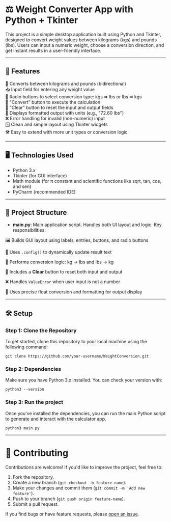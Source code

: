 # ⚖️ Weight Converter App with Python + Tkinter

This project is a simple desktop application built using Python and Tkinter, designed to convert weight values between kilograms (kgs) and pounds (lbs). Users can input a numeric weight, choose a conversion direction, and get instant results in a user-friendly interface.

---

## 🚀 Features

🧮 Converts between kilograms and pounds (bidirectional) <br>
📥 Input field for entering any weight value <br>
🔘 Radio buttons to select conversion type: kgs ➡ lbs or lbs ➡ kgs <br>
🎯 "Convert" button to execute the calculation <br>
🧹 "Clear" button to reset the input and output fields <br>
📢 Displays formatted output with units (e.g., "72.60 lbs") <br>
❌ Error handling for invalid (non-numeric) input <br>
🪟 Clean and simple layout using Tkinter widgets <br>
🛠️ Easy to extend with more unit types or conversion logic <br>

---

## 🖥️ Technologies Used

- Python 3.x
- Tkinter (for GUI interface)
- Math module (for π constant and scientific functions like sqrt, tan, cos, and sen)
- PyCharm (recommended IDE)

---

## 📂 Project Structure

- **main.py**: Main application script. Handles both UI layout and logic. Key responsibilities:

🖼️ Builds GUI layout using labels, entries, buttons, and radio buttons <br>

🔁 Uses `.config()` to dynamically update result text <br>

🧠 Performs conversion logic: kg → lbs and lbs → kg <br>

🧹 Includes a **Clear** button to reset both input and output <br>

❌ Handles `ValueError` when user input is not a number <br>

📏 Uses precise float conversion and formatting for output display <br>

---

## 🛠️ Setup

### Step 1: Clone the Repository

To get started, clone this repository to your local machine using the following command:

`git clone https://github.com/your-username/WeightConversion.git`

### Step 2: Dependencies

Make sure you have Python 3.x installed. You can check your version with:

`python3 --version`

### Step 3: Run the project

Once you've installed the dependencies, you can run the main Python script to generate and interact with the calculator app.

`python3 main.py`

---

# 🤝 Contributing

Contributions are welcome! If you'd like to improve the project, feel free to:

1. Fork the repository.
2. Create a new branch (`git checkout -b feature-name`).
3. Make your changes and commit them (`git commit -m 'Add new feature'`).
4. Push to your branch (`git push origin feature-name`).
5. Submit a pull request.

If you find bugs or have feature requests, please [open an issue](https://github.com/ximenes13/Calculator/issues).
